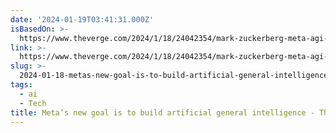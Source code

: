 ```yaml
---
date: '2024-01-19T03:41:31.000Z'
isBasedOn: >-
  https://www.theverge.com/2024/1/18/24042354/mark-zuckerberg-meta-agi-reorg-interview
link: >-
  https://www.theverge.com/2024/1/18/24042354/mark-zuckerberg-meta-agi-reorg-interview
slug: >-
  2024-01-18-metas-new-goal-is-to-build-artificial-general-intelligence-the-verge
tags:
  - ai
  - Tech
title: Meta’s new goal is to build artificial general intelligence - The Verge
---
```


